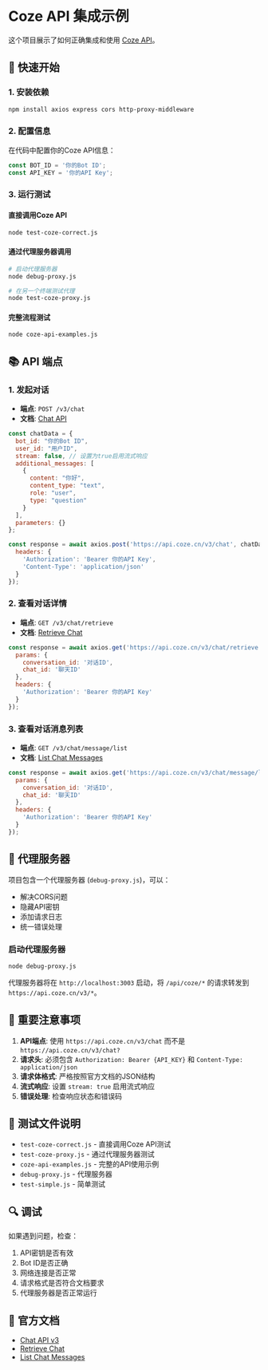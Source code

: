 # Coze API 集成示例

这个项目展示了如何正确集成和使用 [Coze API](https://www.coze.cn/open/docs/developer_guides/chat_v3)。

## 🚀 快速开始

### 1. 安装依赖

```bash
npm install axios express cors http-proxy-middleware
```

### 2. 配置信息

在代码中配置你的Coze API信息：

```javascript
const BOT_ID = '你的Bot ID';
const API_KEY = '你的API Key';
```

### 3. 运行测试

#### 直接调用Coze API
```bash
node test-coze-correct.js
```

#### 通过代理服务器调用
```bash
# 启动代理服务器
node debug-proxy.js

# 在另一个终端测试代理
node test-coze-proxy.js
```

#### 完整流程测试
```bash
node coze-api-examples.js
```

## 📚 API 端点

### 1. 发起对话
- **端点**: `POST /v3/chat`
- **文档**: [Chat API](https://www.coze.cn/open/docs/developer_guides/chat_v3)

```javascript
const chatData = {
  bot_id: "你的Bot ID",
  user_id: "用户ID",
  stream: false, // 设置为true启用流式响应
  additional_messages: [
    {
      content: "你好",
      content_type: "text",
      role: "user",
      type: "question"
    }
  ],
  parameters: {}
};

const response = await axios.post('https://api.coze.cn/v3/chat', chatData, {
  headers: {
    'Authorization': 'Bearer 你的API Key',
    'Content-Type': 'application/json'
  }
});
```

### 2. 查看对话详情
- **端点**: `GET /v3/chat/retrieve`
- **文档**: [Retrieve Chat](https://www.coze.cn/open/docs/developer_guides/retrieve_chat)

```javascript
const response = await axios.get('https://api.coze.cn/v3/chat/retrieve', {
  params: {
    conversation_id: '对话ID',
    chat_id: '聊天ID'
  },
  headers: {
    'Authorization': 'Bearer 你的API Key'
  }
});
```

### 3. 查看对话消息列表
- **端点**: `GET /v3/chat/message/list`
- **文档**: [List Chat Messages](https://www.coze.cn/open/docs/developer_guides/list_chat_messages)

```javascript
const response = await axios.get('https://api.coze.cn/v3/chat/message/list', {
  params: {
    conversation_id: '对话ID',
    chat_id: '聊天ID'
  },
  headers: {
    'Authorization': 'Bearer 你的API Key'
  }
});
```

## 🔧 代理服务器

项目包含一个代理服务器 (`debug-proxy.js`)，可以：

- 解决CORS问题
- 隐藏API密钥
- 添加请求日志
- 统一错误处理

### 启动代理服务器
```bash
node debug-proxy.js
```

代理服务器将在 `http://localhost:3003` 启动，将 `/api/coze/*` 的请求转发到 `https://api.coze.cn/v3/*`。

## 📝 重要注意事项

1. **API端点**: 使用 `https://api.coze.cn/v3/chat` 而不是 `https://api.coze.cn/v3/chat?`
2. **请求头**: 必须包含 `Authorization: Bearer {API_KEY}` 和 `Content-Type: application/json`
3. **请求体格式**: 严格按照官方文档的JSON结构
4. **流式响应**: 设置 `stream: true` 启用流式响应
5. **错误处理**: 检查响应状态和错误码

## 🧪 测试文件说明

- `test-coze-correct.js` - 直接调用Coze API测试
- `test-coze-proxy.js` - 通过代理服务器测试
- `coze-api-examples.js` - 完整的API使用示例
- `debug-proxy.js` - 代理服务器
- `test-simple.js` - 简单测试

## 🔍 调试

如果遇到问题，检查：

1. API密钥是否有效
2. Bot ID是否正确
3. 网络连接是否正常
4. 请求格式是否符合文档要求
5. 代理服务器是否正常运行

## 📖 官方文档

- [Chat API v3](https://www.coze.cn/open/docs/developer_guides/chat_v3)
- [Retrieve Chat](https://www.coze.cn/open/docs/developer_guides/retrieve_chat)
- [List Chat Messages](https://www.coze.cn/open/docs/developer_guides/list_chat_messages)
